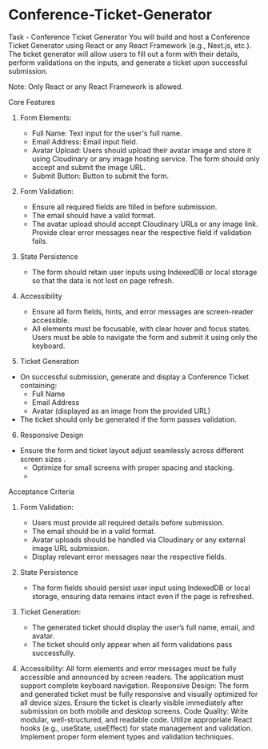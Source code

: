 # Conference-Ticket-Generator
Task - Conference Ticket Generator
You will build and host a Conference Ticket Generator using React or any React Framework (e.g., Next.js, etc.). The ticket generator will allow users to fill out a form with their details, perform validations on the inputs, and generate a ticket upon successful submission.

Note: Only React or any React Framework is allowed.

Core Features
1. Form Elements:
    - Full Name: Text input for the user's full name.
    - Email Address: Email input field.
    - Avatar Upload: Users should upload their avatar image and store it         using Cloudinary or any image hosting service. The form should only        accept and submit the image URL.
    - Submit Button: Button to submit the form.
      
2. Form Validation:
    - Ensure all required fields are filled in before submission.
    - The email should have a valid format.
    - The avatar upload should accept Cloudinary URLs or any image link.
        Provide clear error messages near the respective field if       validation fails.
   
3. State Persistence
    - The form should retain user inputs using IndexedDB or local storage     so that the data is not lost on page refresh.
      
4. Accessibility
    - Ensure all form fields, hints, and error messages are screen-reader     accessible.
    - All elements must be focusable, with clear hover and focus states.
      Users must be able to navigate the form and submit it using only the     keyboard.
      
5. Ticket Generation
  - On successful submission, generate and display a Conference Ticket containing:
    - Full Name
    - Email Address
    - Avatar (displayed as an image from the provided URL)
  - The ticket should only be generated if the form passes validation.
    
6. Responsive Design
  - Ensure the form and ticket layout adjust seamlessly across different screen sizes .
      - Optimize for small screens with proper spacing and stacking.
      - 
Acceptance Criteria
1. Form Validation:
    - Users must provide all required details before submission.
    - The email should be in a valid format.
    - Avatar uploads should be handled via Cloudinary or any external image URL submission.
    - Display relevant error messages near the respective fields.
      
2. State Persistence
    - The form fields should persist user input using IndexedDB or local storage, ensuring data remains intact even if the page is refreshed.
      
3. Ticket Generation:
    - The generated ticket should display the user’s full name, email, and avatar.
    - The ticket should only appear when all form validations pass successfully.
      
4. Accessibility:
All form elements and error messages must be fully accessible and announced by screen readers.
The application must support complete keyboard navigation.
Responsive Design:
The form and generated ticket must be fully responsive and visually optimized for all device sizes.
Ensure the ticket is clearly visible immediately after submission on both mobile and desktop screens.
Code Quality:
Write modular, well-structured, and readable code.
Utilize appropriate React hooks (e.g., useState, useEffect) for state management and validation.
Implement proper form element types and validation techniques.
